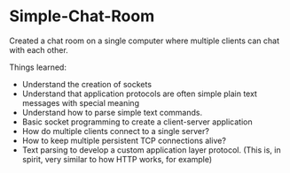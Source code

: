 # Simple-Chat-Room
Created a chat room on a single computer where multiple clients can chat with each other.

Things learned:
- Understand the creation of sockets
- Understand that application protocols are often simple plain text messages with special meaning
- Understand how to parse simple text commands.
- Basic socket programming to create a client-server application
- How do multiple clients connect to a single server?
- How to keep multiple persistent TCP connections alive?
- Text parsing to develop a custom application layer protocol. (This is, in spirit, very similar to how HTTP works, for example)
